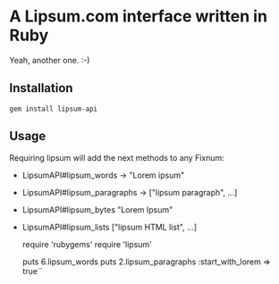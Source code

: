 A Lipsum.com interface written in Ruby
======================================

Yeah, another one. :-)

Installation
------------
``gem install lipsum-api``


Usage
-----
Requiring lipsum will add the next methods to any Fixnum:

*  LipsumAPI#lipsum_words -> "Lorem ipsum"
*  LipsumAPI#lipsum_paragraphs -> ["lipsum paragraph", ...]
*  LipsumAPI#lipsum_bytes "Lorem Ipsum"
*  LipsumAPI#lipsum_lists ["lipsum HTML list", ...]

    require 'rubygems'
    require 'lipsum'

    puts 6.lipsum_words
    puts 2.lipsum_paragraphs :start_with_lorem => true``
